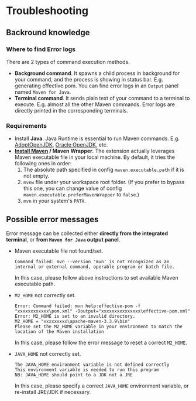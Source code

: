 # Troubleshooting

## Backround knowledge

### Where to find Error logs

There are 2 types of command execution methods.
* **Background command**. It spawns a child process in background for your command, and the process is showing in status bar. E.g. generating effective pom. You can find error logs in an `Output` panel named `Maven for Java`.
* **Terminal command**. It sends plain text of your command to a terminal to execute. E.g. almost all the other Maven commands. Error logs are directly printed in the corresponding terminals.
  
### Requirements

* Install **Java**. Java Runtime is essential to run Maven commands. E.g. [AdoptOpenJDK](https://adoptopenjdk.net/), [Oracle OpenJDK](https://jdk.java.net/), etc.
* **[Install Maven](https://maven.apache.org/install.html) / Maven Wrapper**. The extension actually leverages Maven executable file in your local machine. By default, it tries the following ones in order:
  1. The absolute path specified in config `maven.executable.path` if it is not empty.
  2. `mvnw` file under your workspace root folder. (If you prefer to bypass this one, you can change value of config `maven.executable.preferMavenWrapper` to `false`.)
  3. `mvn` in your system's `PATH`.

## Possible error messages
Error message can be collected either **directly from the integrated terminal**, or **from `Maven for Java` output panel**.

* Maven executable file not found/set.
    ```
    Command failed: mvn --version 'mvn' is not recognized as an internal or external command, operable program or batch file.
    ```
    In this case, please follow above instructions to set available Maven executable path.

* `M2_HOME` not correctly set.
    ```
    Error: Command failed: mvn help:effective-pom -f "xxxxxxxxxxxx\pom.xml" -Doutput="xxxxxxxxxxxxxxx\effective-pom.xml"
    Error: M2_HOME is set to an invalid directory. 
    M2_HOME = "xxxxxxxxx\apache-maven-3.3.9\bin" 
    Please set the M2_HOME variable in your environment to match the 
    location of the Maven installation
    ```
    In this case, please follow the error message to reset a correct `M2_HOME`.

* `JAVA_HOME` not correctly set.
    ```
    The JAVA_HOME environment variable is not defined correctly
    This environment variable is needed to run this program
    NB: JAVA_HOME should point to a JDK not a JRE
    ```
    In this case, please specify a correct `JAVA_HOME` environment variable, or re-install JRE/JDK if necessary.
